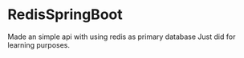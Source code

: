 # RedisSpringBoot
Made an simple api with using redis as primary database
Just did for learning purposes.
